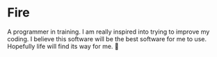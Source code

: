 # Fire
A programmer in training.  I am really inspired into trying to improve my coding.  I believe this software will be the best software for me to use.  Hopefully life will find its way for me. 👀

